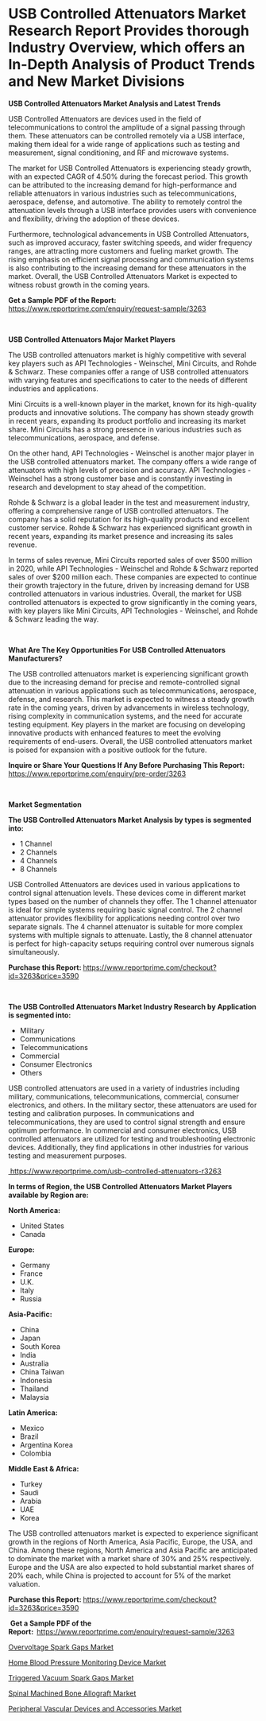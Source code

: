 <p><h1>USB Controlled Attenuators Market Research Report Provides thorough Industry Overview, which offers an In-Depth Analysis of Product Trends and New Market Divisions</h1></p><p><strong>USB Controlled Attenuators Market Analysis and Latest Trends</strong></p>
<p><p>USB Controlled Attenuators are devices used in the field of telecommunications to control the amplitude of a signal passing through them. These attenuators can be controlled remotely via a USB interface, making them ideal for a wide range of applications such as testing and measurement, signal conditioning, and RF and microwave systems.</p><p>The market for USB Controlled Attenuators is experiencing steady growth, with an expected CAGR of 4.50% during the forecast period. This growth can be attributed to the increasing demand for high-performance and reliable attenuators in various industries such as telecommunications, aerospace, defense, and automotive. The ability to remotely control the attenuation levels through a USB interface provides users with convenience and flexibility, driving the adoption of these devices.</p><p>Furthermore, technological advancements in USB Controlled Attenuators, such as improved accuracy, faster switching speeds, and wider frequency ranges, are attracting more customers and fueling market growth. The rising emphasis on efficient signal processing and communication systems is also contributing to the increasing demand for these attenuators in the market. Overall, the USB Controlled Attenuators Market is expected to witness robust growth in the coming years.</p></p>
<p><strong>Get a Sample PDF of the Report:&nbsp;</strong> <a href="https://www.reportprime.com/enquiry/request-sample/3263">https://www.reportprime.com/enquiry/request-sample/3263</a></p>
<p>&nbsp;</p>
<p><strong>USB Controlled Attenuators Major Market Players</strong></p>
<p><p>The USB controlled attenuators market is highly competitive with several key players such as API Technologies - Weinschel, Mini Circuits, and Rohde & Schwarz. These companies offer a range of USB controlled attenuators with varying features and specifications to cater to the needs of different industries and applications.</p><p>Mini Circuits is a well-known player in the market, known for its high-quality products and innovative solutions. The company has shown steady growth in recent years, expanding its product portfolio and increasing its market share. Mini Circuits has a strong presence in various industries such as telecommunications, aerospace, and defense.</p><p>On the other hand, API Technologies - Weinschel is another major player in the USB controlled attenuators market. The company offers a wide range of attenuators with high levels of precision and accuracy. API Technologies - Weinschel has a strong customer base and is constantly investing in research and development to stay ahead of the competition.</p><p>Rohde & Schwarz is a global leader in the test and measurement industry, offering a comprehensive range of USB controlled attenuators. The company has a solid reputation for its high-quality products and excellent customer service. Rohde & Schwarz has experienced significant growth in recent years, expanding its market presence and increasing its sales revenue.</p><p>In terms of sales revenue, Mini Circuits reported sales of over $500 million in 2020, while API Technologies - Weinschel and Rohde & Schwarz reported sales of over $200 million each. These companies are expected to continue their growth trajectory in the future, driven by increasing demand for USB controlled attenuators in various industries. Overall, the market for USB controlled attenuators is expected to grow significantly in the coming years, with key players like Mini Circuits, API Technologies - Weinschel, and Rohde & Schwarz leading the way.</p></p>
<p>&nbsp;</p>
<p><strong>What Are The Key Opportunities For USB Controlled Attenuators Manufacturers?</strong></p>
<p><p>The USB controlled attenuators market is experiencing significant growth due to the increasing demand for precise and remote-controlled signal attenuation in various applications such as telecommunications, aerospace, defense, and research. This market is expected to witness a steady growth rate in the coming years, driven by advancements in wireless technology, rising complexity in communication systems, and the need for accurate testing equipment. Key players in the market are focusing on developing innovative products with enhanced features to meet the evolving requirements of end-users. Overall, the USB controlled attenuators market is poised for expansion with a positive outlook for the future.</p></p>
<p><strong>Inquire or Share Your Questions If Any Before Purchasing This Report:</strong> <a href="https://www.reportprime.com/enquiry/pre-order/3263">https://www.reportprime.com/enquiry/pre-order/3263</a></p>
<p>&nbsp;</p>
<p><strong>Market Segmentation</strong></p>
<p><strong>The USB Controlled Attenuators Market Analysis by types is segmented into:</strong></p>
<p><ul><li>1 Channel</li><li>2 Channels</li><li>4 Channels</li><li>8 Channels</li></ul></p>
<p><p>USB Controlled Attenuators are devices used in various applications to control signal attenuation levels. These devices come in different market types based on the number of channels they offer. The 1 channel attenuator is ideal for simple systems requiring basic signal control. The 2 channel attenuator provides flexibility for applications needing control over two separate signals. The 4 channel attenuator is suitable for more complex systems with multiple signals to attenuate. Lastly, the 8 channel attenuator is perfect for high-capacity setups requiring control over numerous signals simultaneously.</p></p>
<p><strong>Purchase this Report:&nbsp;</strong><a href="https://www.reportprime.com/checkout?id=3263&price=3590">https://www.reportprime.com/checkout?id=3263&price=3590</a></p>
<p>&nbsp;</p>
<p><strong>The USB Controlled Attenuators Market Industry Research by Application is segmented into:</strong></p>
<p><ul><li>Military</li><li>Communications</li><li>Telecommunications</li><li>Commercial</li><li>Consumer Electronics</li><li>Others</li></ul></p>
<p><p>USB controlled attenuators are used in a variety of industries including military, communications, telecommunications, commercial, consumer electronics, and others. In the military sector, these attenuators are used for testing and calibration purposes. In communications and telecommunications, they are used to control signal strength and ensure optimum performance. In commercial and consumer electronics, USB controlled attenuators are utilized for testing and troubleshooting electronic devices. Additionally, they find applications in other industries for various testing and measurement purposes.</p></p>
<p><a href="https://www.reportprime.com/usb-controlled-attenuators-r3263">&nbsp;https://www.reportprime.com/usb-controlled-attenuators-r3263</a></p>
<p><strong>In terms of Region, the USB Controlled Attenuators Market Players available by Region are:</strong></p>
<p>
    <p> <strong> North America: </strong>
        <ul>
            <li>United States</li>
            <li>Canada</li>
        </ul>
        </p> 
    <p> <strong> Europe: </strong>
        <ul>
            <li>Germany</li>
            <li>France</li>
            <li>U.K.</li>
            <li>Italy</li>
            <li>Russia</li>
        </ul>
        </p> 
    <p> <strong> Asia-Pacific: </strong>
        <ul>
            <li>China</li>
            <li>Japan</li>
            <li>South Korea</li>
            <li>India</li>
            <li>Australia</li>
            <li>China Taiwan</li>
            <li>Indonesia</li>
            <li>Thailand</li>
            <li>Malaysia</li>
        </ul>
        </p> 
    <p> <strong> Latin America: </strong>
        <ul>
            <li>Mexico</li>
            <li>Brazil</li>
            <li>Argentina Korea</li>
            <li>Colombia</li>
        </ul>
        </p> 
    <p> <strong> Middle East & Africa: </strong>
        <ul>
            <li>Turkey</li>
            <li>Saudi</li>
            <li>Arabia</li>
            <li>UAE</li>
            <li>Korea</li>
        </ul>
    </p>
    </p>
<p><p>The USB controlled attenuators market is expected to experience significant growth in the regions of North America, Asia Pacific, Europe, the USA, and China. Among these regions, North America and Asia Pacific are anticipated to dominate the market with a market share of 30% and 25% respectively. Europe and the USA are also expected to hold substantial market shares of 20% each, while China is projected to account for 5% of the market valuation.</p></p>
<p><strong>Purchase this Report: </strong><a href="https://www.reportprime.com/checkout?id=3263&price=3590">https://www.reportprime.com/checkout?id=3263&price=3590</a></p>
<p>&nbsp;<strong>Get a Sample PDF of the Report:&nbsp;&nbsp;</strong><a href="https://www.reportprime.com/enquiry/request-sample/3263">https://www.reportprime.com/enquiry/request-sample/3263</a></p>
<p><strong></strong></p>
<p><p><a href="https://github.com/jahid123ahm/Market-Research-Report-List-1/blob/main/overvoltage-spark-gaps-market.md">Overvoltage Spark Gaps Market</a></p><p><a href="https://issuu.com/reportprime-2/docs/home-blood-pressure-monitoring-device-market-size-">Home Blood Pressure Monitoring Device Market</a></p><p><a href="https://github.com/riwar777/Market-Research-Report-List-1/blob/main/triggered-vacuum-spark-gaps-market.md">Triggered Vacuum Spark Gaps Market</a></p><p><a href="https://www.linkedin.com/pulse/analyzing-spinal-machined-bone-allograft-market-dynamics-growth-evrac">Spinal Machined Bone Allograft Market</a></p><p><a href="https://www.linkedin.com/pulse/future-trends-global-peripheral-vascular-devices-accessories-mtocc">Peripheral Vascular Devices and Accessories Market</a></p></p>